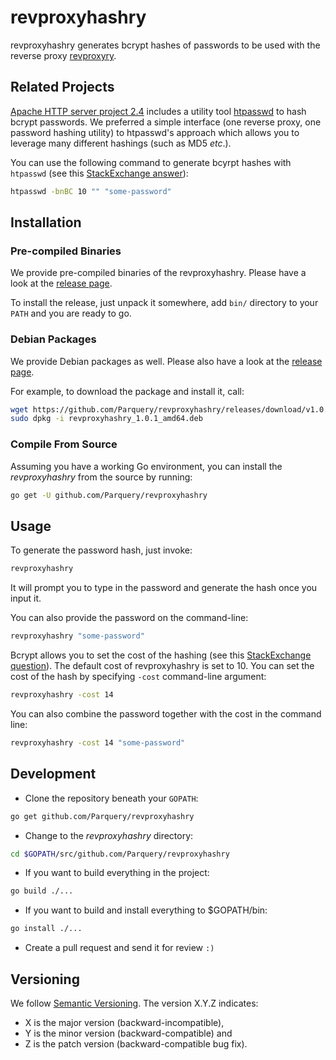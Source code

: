 # revproxyhashry

revproxyhashry generates bcrypt hashes of passwords to be used with the reverse proxy 
[revproxyry](https://github.com/Parquery/revproxyry).

## Related Projects

[Apache HTTP server project 2.4](https://httpd.apache.org/docs/2.4) 
includes a utility tool [htpasswd](https://httpd.apache.org/docs/2.4/programs/htpasswd.html) 
  to hash bcrypt passwords. 
  We preferred a simple interface (one reverse proxy, one password hashing utility) to htpasswd's approach 
  which allows you to leverage many different hashings (such as MD5 _etc_.). 

  You can use the following command to generate bcyrpt hashes with `htpasswd` (see this 
  [StackExchange answer](https://unix.stackexchange.com/a/419855)):

```bash
htpasswd -bnBC 10 "" "some-password"
```

## Installation

### Pre-compiled Binaries

We provide pre-compiled binaries of the revproxyhashry. Please have a look at the 
[release page](https://github.com/Parquery/revproxyhashry/releases).

To install the release, just unpack it somewhere, add `bin/` directory to 
your `PATH` and you are ready to go.

### Debian Packages

We provide Debian packages as well. Please also have a look at the
[release page](https://github.com/Parquery/revproxyhashry/releases).

For example, to download the package and install it, call:

```bash
wget https://github.com/Parquery/revproxyhashry/releases/download/v1.0.1/revproxyhashry_1.0.1_amd64.deb
sudo dpkg -i revproxyhashry_1.0.1_amd64.deb
```

### Compile From Source

Assuming you have a working Go environment, you can install the _revproxyhashry_
from the source by running:

```bash
go get -U github.com/Parquery/revproxyhashry
```

## Usage

To generate the password hash, just invoke: 

```bash
revproxyhashry
```

It will prompt you to type in the password and generate the hash once you input it.

You can also provide the password on the command-line:

```bash
revproxyhashry "some-password"
``` 

Bcrypt allows you to set the cost of the hashing 
(see this 
[StackExchange question](https://security.stackexchange.com/questions/17207/recommended-of-rounds-for-bcrypt)). 
The default cost of revproxyhashry is set to 10. You can set the cost of the hash 
by specifying `-cost` command-line argument:

```bash
revproxyhashry -cost 14
```

You can also combine the password together with the cost in the command line:

```bash
revproxyhashry -cost 14 "some-password"
```

## Development

* Clone the repository beneath your `GOPATH`:

```bash
go get github.com/Parquery/revproxyhashry
```

* Change to the _revproxyhashry_ directory:

```bash
cd $GOPATH/src/github.com/Parquery/revproxyhashry
```

* If you want to build everything in the project:

```bash
go build ./...
```

* If you want to build and install everything to $GOPATH/bin:

```bash
go install ./...
```

* Create a pull request and send it for review `:)`

## Versioning

We follow [Semantic Versioning](http://semver.org/spec/v1.0.0.html). 
The version X.Y.Z indicates:

* X is the major version (backward-incompatible),
* Y is the minor version (backward-compatible) and
* Z is the patch version (backward-compatible bug fix).
